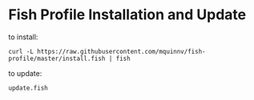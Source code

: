 Fish Profile Installation and Update
======
to install:
```fish
curl -L https://raw.githubusercontent.com/mquinnv/fish-profile/master/install.fish | fish
```

to update:
```fish
update.fish
```
